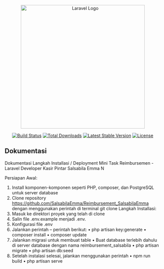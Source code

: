 <p align="center"><a href="https://laravel.com" target="_blank"><img src="https://raw.githubusercontent.com/laravel/art/master/logo-lockup/5%20SVG/2%20CMYK/1%20Full%20Color/laravel-logolockup-cmyk-red.svg" width="400" alt="Laravel Logo"></a></p>

<p align="center">
<a href="https://github.com/laravel/framework/actions"><img src="https://github.com/laravel/framework/workflows/tests/badge.svg" alt="Build Status"></a>
<a href="https://packagist.org/packages/laravel/framework"><img src="https://img.shields.io/packagist/dt/laravel/framework" alt="Total Downloads"></a>
<a href="https://packagist.org/packages/laravel/framework"><img src="https://img.shields.io/packagist/v/laravel/framework" alt="Latest Stable Version"></a>
<a href="https://packagist.org/packages/laravel/framework"><img src="https://img.shields.io/packagist/l/laravel/framework" alt="License"></a>
</p>

## Dokumentasi

Dokumentasi Langkah Installasi / Deployment
Mini Task Reimbursemen - Laravel Developer Kasir Pintar
Salsabila Emma N

Persiapan Awal:

1. Install komponen-komponen seperti PHP, composer, dan PostgreSQL untuk server database
2. Clone repository https://github.com/SalsabilaEmma/Reimbursement_SalsabilaEmma dengan menggunakan perintah di terminal git clone
   Langkah Installasi:
3. Masuk ke direktori proyek yang telah di clone
4. Salin file .env.example menjadi .env.
5. Konfigurasi file .env
6. Jalankan perintah – perintah berikut:
   • php artisan key:generate
   • composer install
   • composer update
7. Jalankan migrasi untuk membuat table
   • Buat database terlebih dahulu di server database dengan nama reimbursement_salsabila
   • php artisan migrate
   • php artisan db:seed
8. Setelah instalasi selesai, jalankan menggunakan perintah
   • npm run build
   • php artisan serve
